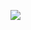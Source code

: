 ![](https://i0.wp.com/jojosoku.com/wp-content/uploads/imgs/6/9/6960d74d.jpg?zoom=2&resize=387%2C259)
